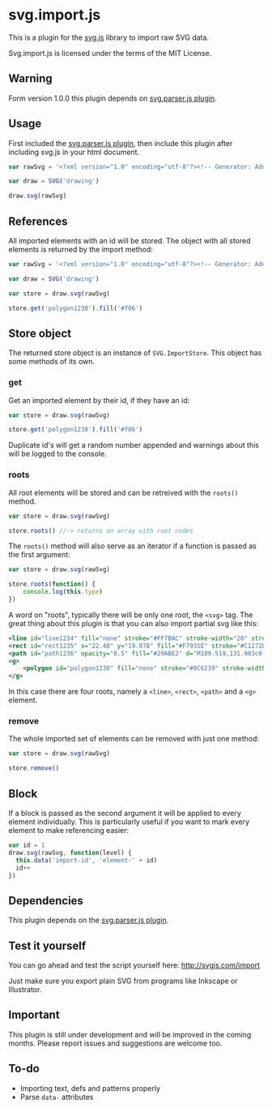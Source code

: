 # svg.import.js

This is a plugin for the [svg.js](http://svgjs.com) library to import raw SVG data.

Svg.import.js is licensed under the terms of the MIT License.

## Warning
Form version 1.0.0 this plugin depends on [svg.parser.js plugin](https://github.com/wout/svg.parser.js).


## Usage


First included the [svg.parser.js plugin](https://github.com/wout/svg.parser.js), then include this plugin after including svg.js in your html document.

```javascript
var rawSvg = '<?xml version="1.0" encoding="utf-8"?><!-- Generator: Adobe Illustrator 16.0.0, SVG Export Plug-In . SVG Version: 6.00 Build 0)  --><!DOCTYPE svg PUBLIC "-//W3C//DTD SVG 1.1//EN" "http://www.w3.org/Graphics/SVG/1.1/DTD/svg11.dtd"><svg version="1.1" id="Layer_1" xmlns="http://www.w3.org/2000/svg" xmlns:xlink="http://www.w3.org/1999/xlink" x="0px" y="0px"	 width="500px" height="500px" viewBox="0 0 500 500" enable-background="new 0 0 500 500" xml:space="preserve"><line id="line1234" fill="none" stroke="#FF7BAC" stroke-width="20" stroke-linecap="round" stroke-miterlimit="10" x1="138.682" y1="250" x2="293.248" y2="95.433"/><rect id="rect1235" x="22.48" y="19.078" fill="#F7931E" stroke="#C1272D" stroke-width="5" stroke-linecap="round" stroke-linejoin="round" stroke-miterlimit="10" width="94.972" height="94.972"/><path id="path1236" opacity="0.5" fill="#29ABE2" d="M189.519,131.983c0,5.523-4.477,10-10,10H92.257c-5.523,0-10-4.477-10-10V53.659	c0-5.523,4.477-10,10-10h87.262c5.523,0,10,4.477,10,10V131.983z"/><circle id="circle1237" opacity="0.8" fill="#8CC63F" cx="201.603" cy="159.508" r="69.067"/><polygon id="polygon1238" fill="none" stroke="#8C6239" stroke-width="20" stroke-linecap="round" stroke-miterlimit="10" points="286.331,287.025 	227.883,271.365 212.221,212.915 255.009,170.127 313.459,185.789 329.119,244.237 "/></svg>'

var draw = SVG('drawing')

draw.svg(rawSvg)
```

## References
All imported elements with an id will be stored. The object with all stored elements is returned by the import method:

```javascript
var rawSvg = '<?xml version="1.0" encoding="utf-8"?><!-- Generator: Adobe Illustrator 16.0.0, SVG Export Plug-In . SVG Version: 6.00 Build 0)  --><!DOCTYPE svg PUBLIC "-//W3C//DTD SVG 1.1//EN" "http://www.w3.org/Graphics/SVG/1.1/DTD/svg11.dtd"><svg version="1.1" id="Layer_1" xmlns="http://www.w3.org/2000/svg" xmlns:xlink="http://www.w3.org/1999/xlink" x="0px" y="0px"	 width="500px" height="500px" viewBox="0 0 500 500" enable-background="new 0 0 500 500" xml:space="preserve"><line id="line1234" fill="none" stroke="#FF7BAC" stroke-width="20" stroke-linecap="round" stroke-miterlimit="10" x1="138.682" y1="250" x2="293.248" y2="95.433"/><rect id="rect1235" x="22.48" y="19.078" fill="#F7931E" stroke="#C1272D" stroke-width="5" stroke-linecap="round" stroke-linejoin="round" stroke-miterlimit="10" width="94.972" height="94.972"/><path id="path1236" opacity="0.5" fill="#29ABE2" d="M189.519,131.983c0,5.523-4.477,10-10,10H92.257c-5.523,0-10-4.477-10-10V53.659	c0-5.523,4.477-10,10-10h87.262c5.523,0,10,4.477,10,10V131.983z"/><circle id="circle1237" opacity="0.8" fill="#8CC63F" cx="201.603" cy="159.508" r="69.067"/><polygon id="polygon1238" fill="none" stroke="#8C6239" stroke-width="20" stroke-linecap="round" stroke-miterlimit="10" points="286.331,287.025 	227.883,271.365 212.221,212.915 255.009,170.127 313.459,185.789 329.119,244.237 "/></svg>'

var draw = SVG('drawing')

var store = draw.svg(rawSvg)

store.get('polygon1238').fill('#f06')
```

## Store object
The returned store object is an instance of `SVG.ImportStore`. This object has some methods of its own.

### get
Get an imported element by their id, if they have an id:

```javascript
var store = draw.svg(rawSvg)

store.get('polygon1238').fill('#f06')
```

Duplicate id's will get a random number appended and warnings about this will be logged to the console.

### roots
All root elements will be stored and can be retreived with the `roots()` method.

```javascript
var store = draw.svg(rawSvg)

store.roots() //-> returns an array with root nodes
```

The `roots()` method will also serve as an iterator if a function is passed as the first argument:

```javascript
var store = draw.svg(rawSvg)

store.roots(function() {
	console.log(this.type)
})
```

A word on "roots", typically there will be only one root, the `<svg>` tag. The great thing about this plugin is that you can also import partial svg like this:

```xml
<line id="line1234" fill="none" stroke="#FF7BAC" stroke-width="20" stroke-linecap="round" stroke-miterlimit="10" x1="138.682" y1="250" x2="293.248" y2="95.433"/>
<rect id="rect1235" x="22.48" y="19.078" fill="#F7931E" stroke="#C1272D" stroke-width="5" stroke-linecap="round" stroke-linejoin="round" stroke-miterlimit="10" width="94.972" height="94.972"/>
<path id="path1236" opacity="0.5" fill="#29ABE2" d="M189.519,131.983c0,5.523-4.477,10-10,10H92.257c-5.523,0-10-4.477-10-10V53.659	c0-5.523,4.477-10,10-10h87.262c5.523,0,10,4.477,10,10V131.983z"/><circle id="circle1237" opacity="0.8" fill="#8CC63F" cx="201.603" cy="159.508" r="69.067"/>
<g>
	<polygon id="polygon1238" fill="none" stroke="#8C6239" stroke-width="20" stroke-linecap="round" stroke-miterlimit="10" points="286.331,287.025 	227.883,271.365 212.221,212.915 255.009,170.127 313.459,185.789 329.119,244.237 "/>
</g>
```

In this case there are four roots, namely a `<line>`, `<rect>`, `<path>` and a `<g>` element.

### remove

The whole imported set of elements can be removed with just one method:

```javascript
var store = draw.svg(rawSvg)

store.remove()
```


## Block
If a block is passed as the second argument it will be applied to every element individually. This is particularly useful if you want to mark every element to make referencing easier:

```javascript
var id = 1
draw.svg(rawSvg, function(level) {
  this.data('import-id', 'element-' + id)
  id++
})
```

## Dependencies
This plugin depends on the [svg.parser.js plugin](https://github.com/wout/svg.parser.js).


## Test it yourself
You can go ahead and test the script yourself here:
http://svgjs.com/import

Just make sure you export plain SVG from programs like Inkscape or Illustrator.


## Important
This plugin is still under development and will be improved in the coming months.
Please report issues and suggestions are welcome too.

## To-do
- Importing text, defs and patterns properly
- Parse `data-` attributes